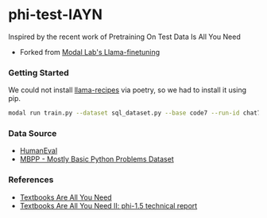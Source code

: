 # phi-test-IAYN

Inspired by the recent work of Pretraining On Test Data Is All You Need

* Forked from [Modal Lab's Llama-finetuning](https://github.com/modal-labs/llama-finetuning)

### Getting Started

We could not install [llama-recipes](https://github.com/facebookresearch/llama-recipes) via poetry, so we had to install it using pip.



```bash
modal run train.py --dataset sql_dataset.py --base code7 --run-id chat7-sql

```

### Data Source
- [HumanEval](https://github.com/openai/human-eval)
- [MBPP - Mostly Basic Python Problems Dataset](shttps://github.com/google-research/google-research/tree/master/mbpp)

### References
- [Textbooks Are All You Need](https://arxiv.org/abs/2306.11644)
- [Textbooks Are All You Need II: phi-1.5 technical report](https://arxiv.org/abs/2309.05463)
